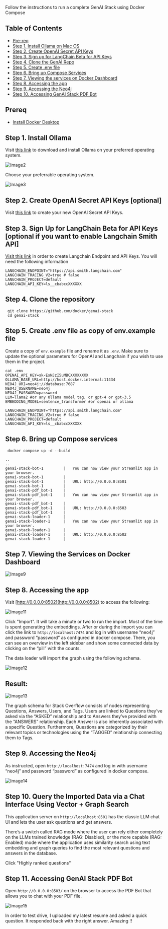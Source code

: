 Follow the instructions to run a complete GenAI Stack using Docker Compose

## Table of Contents

- [Pre-req](#prereq)
- [Step 1. Install Ollama on Mac OS](#step-1-install-ollama-on-mac-os)
- [Step 2. Create OpenAI Secret API Keys](#step-2-create-openai-secret-api-keys)
- [Step 3. Sign up for LangChain Beta for API Keys](#step-3-sign-up-for-langchain-beta-for-api-keys)
- [Step 4. Clone the GenAI Repo](#step-4-clone-the-genai-repo)
- [Step 5. Create .env file](#step-5-create-.env-file)
- [Step 6. Bring up Compose Services](#step-6-bring-up-compose-services)
- [Step 7. Viewing the services on Docker Dashboard](#step-7-viewing-the-services-on-docker-dashboard)
- [Step 8. Accessing the app](#step-8-accessing-the-app)
- [Step 9. Accessing the Neo4j](#step-9-accessing-the-neo4j) 
- [Step 10. Accessing GenAI Stack PDF Bot](#step-10-accessing-genai-stack-pdf-bot) 



## Prereq

- [Install Docker Desktop](https://www.docker.com/products/docker-desktop/)


## Step 1. Install Ollama



Visit [this link](https://ollama.ai/) to download and install Ollama on your preferred operating system.

![Image2](https://dev-to-uploads.s3.amazonaws.com/uploads/articles/vbn2gzk1wridnwo60bve.png)

Choose your preferrable operating system. 


![Image3](https://dev-to-uploads.s3.amazonaws.com/uploads/articles/3ldzwwl9s7cqhhybacfy.png)


## Step 2. Create OpenAI Secret API Keys [optional]

Visit [this link](https://platform.openai.com/account/api-keys) to create your new OpenAI Secret API Keys.

## Step 3. Sign Up for LangChain Beta for API Keys [optional if you want to enable Langchain Smith API]

[Visit this link](https://www.langchain.com/langsmith) in order to create Langchain Endpoint and API Keys. You will need the following information

```
LANGCHAIN_ENDPOINT="https://api.smith.langchain.com"
LANGCHAIN_TRACING_V2=true # false
LANGCHAIN_PROJECT=default
LANGCHAIN_API_KEY=ls__cbabccXXXXXX
```

## Step 4. Clone the repository

```
 git clone https://github.com/docker/genai-stack
 cd genai-stack
```



## Step 5. Create .env file as copy of env.example file


Create a copy of `env.example` file and rename it as `.env`. Make sure to update the optional parameters for OpenAI and Langchain if you wish to use them in the project.

```
cat .env 
OPENAI_API_KEY=sk-EsNJzI5uMBCXXXXXXXX
OLLAMA_BASE_URL=http://host.docker.internal:11434
NEO4J_URI=neo4j://database:7687
NEO4J_USERNAME=neo4j
NEO4J_PASSWORD=password
LLM=llama2 #or any Ollama model tag, or gpt-4 or gpt-3.5
EMBEDDING_MODEL=sentence_transformer #or openai or ollama

LANGCHAIN_ENDPOINT="https://api.smith.langchain.com"
LANGCHAIN_TRACING_V2=true # false
LANGCHAIN_PROJECT=default
LANGCHAIN_API_KEY=ls__cbabccXXXXXX
```

## Step 6. Bring up Compose services

```
 docker compose up -d --build
```

```
..
..
genai-stack-bot-1         |   You can now view your Streamlit app in your browser.
genai-stack-bot-1         |
genai-stack-bot-1         |   URL: http://0.0.0.0:8501
genai-stack-bot-1         |
genai-stack-pdf_bot-1     |
genai-stack-pdf_bot-1     |   You can now view your Streamlit app in your browser.
genai-stack-pdf_bot-1     |
genai-stack-pdf_bot-1     |   URL: http://0.0.0.0:8503
genai-stack-pdf_bot-1     |
genai-stack-loader-1      |
genai-stack-loader-1      |   You can now view your Streamlit app in your browser.
genai-stack-loader-1      |
genai-stack-loader-1      |   URL: http://0.0.0.0:8502
genai-stack-loader-1      |
```

## Step 7. Viewing the Services on Docker Dashboard



![Image9](https://dev-to-uploads.s3.amazonaws.com/uploads/articles/i4f9w0emxz783prwxp2k.png)

## Step 8. Accessing the app

Visit [http://0.0.0.0:8502](http://0.0.0.0:8502) to access the following:


![Image11](https://dev-to-uploads.s3.amazonaws.com/uploads/articles/9meuijb9sctt417rt7m3.png)

Click "Import". It will take a minute or two to run the import. Most of the time is spent generating the embeddings. After or during the import you can click the link to `http://localhost:7474` and log in with username “neo4j” and password “password” as configured in docker compose. There, you can see an overview in the left sidebar and show some connected data by clicking on the “pill” with the counts.

The data loader will import the graph using the following schema.


![Image12](https://dev-to-uploads.s3.amazonaws.com/uploads/articles/5pv8g4kymilf1xq0pybd.png)

## Result:


![Image13](https://dev-to-uploads.s3.amazonaws.com/uploads/articles/agpcckqn261t69t6ukf4.png)

The graph schema for Stack Overflow consists of nodes representing Questions, Answers, Users, and Tags. Users are linked to Questions they’ve asked via the “ASKED” relationship and to Answers they’ve provided with the “ANSWERS” relationship. Each Answer is also inherently associated with a specific Question. Furthermore, Questions are categorized by their relevant topics or technologies using the “TAGGED” relationship connecting them to Tags.

## Step 9. Accessing the Neo4j

As instructed, open `http://localhost:7474` and log in with username “neo4j” and password “password” as configured in docker compose.

![Image14](https://dev-to-uploads.s3.amazonaws.com/uploads/articles/mrnhfnctjh2ai2kbdeib.png)


## Step 10. Query the Imported Data via a Chat Interface Using Vector + Graph Search

This application server on `http://localhost:8501` has the classic LLM chat UI and lets the user ask questions and get answers.

There’s a switch called RAG mode where the user can rely either completely on the LLMs trained knowledge (RAG: Disabled), or the more capable (RAG: Enabled) mode where the application uses similarity search using text embedding and graph queries to find the most relevant questions and answers in the database.

Click "Highly ranked questions"


## Step 11. Accessing GenAI Stack PDF Bot

Open `http://0.0.0.0:8503/` on the browser to access the PDF Bot that allows you to chat with your PDF file.

![Image15](https://dev-to-uploads.s3.amazonaws.com/uploads/articles/v8hs4fipvmvxerdp1e6z.png)

In order to test drive, I uploaded my latest resume and asked a quick question.  It responded back with the right answer. Amazing !!
 
